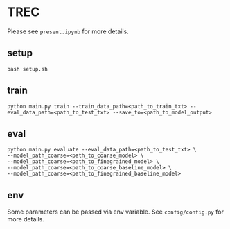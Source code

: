 

# TREC

Please see `present.ipynb` for more details.

## setup
```
bash setup.sh
```

## train
```
python main.py train --train_data_path=<path_to_train_txt> --eval_data_path=<path_to_test_txt> --save_to=<path_to_model_output>
```

## eval
```
python main.py evaluate --eval_data_path=<path_to_test_txt> \
--model_path_coarse=<path_to_coarse_model> \
--model_path_coarse=<path_to_finegrained_model> \
--model_path_coarse=<path_to_coarse_baseline_model> \
--model_path_coarse=<path_to_finegrained_baseline_model>
```
## env

Some parameters can be passed via env variable. See `config/config.py` for more details.
